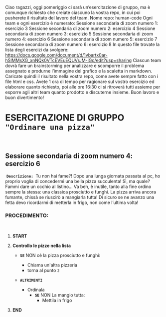 Ciao ragazzi,
oggi pomeriggio ci sarà un’esercitazione di gruppo, ma è comunque richiesto che creiate ciascuno la vostra repo, in cui poi pusherete il risultato del lavoro del team.
Nome repo: human-code
Ogni team e ogni esercizio è numerato:
Sessione secondaria di zoom numero 1: esercizio 3
Sessione secondaria di zoom numero 2: esercizio 4
Sessione secondaria di zoom numero 3: esercizio 5
Sessione secondaria di zoom numero 4: esercizio 6
Sessione secondaria di zoom numero 5: esercizio 7
Sessione secondaria di zoom numero 6: esercizio 8
In questo file trovate la lista degli esercizi da svolgere:
https://docs.google.com/document/d/1vbartx0ar-hSIMMsXG_xnNQk0VTcEVEuEQUVrJM-iGc/edit?usp=sharing
Ciascun team dovrà fare un brainstorming per analizzare e scomporre il problema assegnato e produrne l’immagine del grafico e la scaletta in markdown.
Caricate quindi il risultato nella vostra repo, come avete sempre fatto con i file html e css.
Avete 1 ora di tempo per ragionare sul vostro esercizio ed elaborare quanto richiesto, poi alle ore 16:30 ci si ritroverà tutti assieme per esporre agli altri team quanto prodotto e discuterne insieme.
Buon lavoro e buon divertimento!



# ESERCITAZIONE DI GRUPPO `"Ordinare una pizza"`
​
## Sessione secondaria di zoom numero 4: esercizio 6
​
**`Descrizione:`**
​
Tu non hai fame?!
Dopo una lunga giornata passata al pc, ho proprio voglia di concedermi una bella pizza succulenta! Sì, ma quale? Fammi dare un occhio al listino… Va beh, è inutile, tanto alla fine ordino sempre la stessa: una classica prosciutto e funghi. La pizza arriva ancora fumante, chissà se riuscirò a mangiarla tutta!
Di sicuro se ne avanzo una fetta devo ricordarmi di metterla in frigo, non come l’ultima volta! 
​
### PROCEDIMENTO:
​
1. **START**
​
1. **Controllo le pizze nella lista**
​
    - **`SE`** NON cè la pizza prosciutto e funghi:
        - Chiama un'altra pizzeria
        - torna al punto `2`
​
    - **`ALTRIMENTI`**
    
        - Ordinala
​
           - **`SE`** NON La mangio tutta:
                - Mettila in frigo
​
          
1. **END**